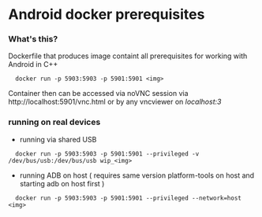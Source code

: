 # Android docker prerequisites

### What's this?

Dockerfile that produces image containt all prerequisites for working with Android in C++ 

```
  docker run -p 5903:5903 -p 5901:5901 <img>
```
Container then can be accessed via noVNC session via http://localhost:5901/vnc.html or by any vncviewer on *localhost:3*


### running on real devices 

- running via shared USB
```
  docker run -p 5903:5903 -p 5901:5901 --privileged -v /dev/bus/usb:/dev/bus/usb wip_<img> 
```

- running ADB on host ( requires same version platform-tools on host and starting adb on host first )
```
  docker run -p 5903:5903 -p 5901:5901 --privileged --network=host <img> 
```
